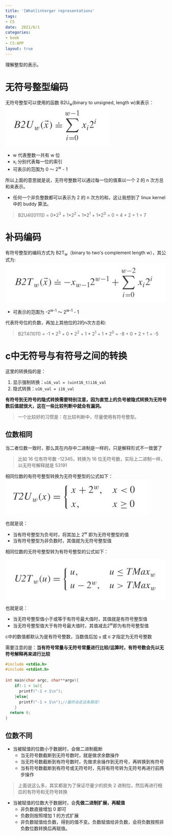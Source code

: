 ```yaml
---
title: '[What]interger representations'
tags: 
- CS
date:  2021/6/1
categories: 
- book
- CS:APP
layout: true
---
```


理解整型的表示。

<!--more-->

# 无符号整型编码
无符号整型可以使用的函数 B2U<sub>w</sub>(binary to unsigned, length w)来表示：
![](./pic/b2uw_equation.jpg)

- w 代表整数一共有 w 位
- x<sub>i</sub> 分别代表每一位的索引
- 可表示的范围为 0 ～ 2<sup>w</sup> - 1

所以上面的意思就是说，无符号整数可以通过每一位的值乘以一个 2 的 n 次方总和来表示。
- 任何一个非负整数都可以表示为 2 的 n 次方的和，这让我想到了 linux kernel 中的 buddy 算法。
> B2U4([0111]) = 0\*2<sup>3</sup> + 1\*2<sup>2</sup> + 1\*2<sup>1</sup> + 1\*2<sup>0</sup> = 0 + 4 + 2 + 1 = 7

# 补码编码
有符号整型的编码方式为 B2T<sub>w</sub>（binary to two's complement length w），其公式为:
![](./pic/b2tw_equation.jpg)

- 可表示的范围为 -2<sup>w-1</sup> ～ 2<sup>w-1</sup> - 1

代表符号位的负数，再加上其他位的2的n次方总和:
> B2T4(1011) = -1 * 2<sup>3</sup> + 0 * 2<sup>2</sup> + 1 * 2<sup>1</sup> + 1 * 2<sup>0</sup> = -8 + 0 + 2 + 1 = -5 

# c中无符号与有符号之间的转换
这里的转换指的是：
1. 显示强制转换：`u16_val = (uint16_t)i16_val`
2. 隐式转换：`u16_val = i16_val`

**有符号到无符号的隐式转换需要特别注意，因为直觉上的负号被隐式转换为无符号数后值就很大，这在一些比较判断中就会有漏洞。**
> 一个比较好的习惯是：在比较判断中，尽量使用有符号整型。

## 位数相同
当二者位数一致时，那么其在内存中二进制是一样的，只是解释形式不一致罢了
> 比如 16 位有符号数 -12345，转换为 16 位无符号数，实际上二进制一样，以无符号解释就是 53191

相同位数的有符号整型转换为无符号整型的公式如下：
![](./pic/t2uw_equation.jpg)

也就是说：
- 当有符号整型为负号时，将其加上 2<sup>w</sup> 即为无符号整型的值
- 当有符号整型为非负数时，其值就为无符号整型值

相同位数的无符号整型转为有符号整型的公式如下：

![](./pic/u2tw_equation.jpg)

也就是说：

- 当无符号整型值小于或等于有符号最大值时，其值就是有符号整型值
- 当无符号整型值大于有符号最大值时，其值减去2<sup>w</sup>即为有符号整型值

c中的数值都默认为是有符号整数，当数值后加 `u` 或 `U` 才指定为无符号整数

需要注意的是：**当有符号常量与无符号常量进行比较/运算时，有符号数会先以无符号解释再来进行比较**
``` c
#include <stdio.h>
#include <stdint.h>

int main(char argc, char**argv){
    if(-1 < 1u){
      printf("-1 < 1\n");
    }else{
      printf("-1 > 1\n");//最终会走这条路径!
    }
  return 0;
}
```
## 位数不同
- 当被赋值的位数小于数据时，会做二进制截断
  + 当无符号数截断到无符号数时，就是做求余数操作
  + 当无符号数截断到有符号数时，先做求余操作到无符号，再转换到有符号
  + 当有符号数截断到有符号或无符号时，先将有符号转为无符号再进行前两步操作
> 上面说这么多，其实都是为了保证尽量少的损失 2 进制位，然后再进行相应的有符号和无符号转换

- 当被赋值的位数大于数据时，会**先做二进制扩展，再赋值**
  + 非负数直接增加 0 即可
  + 负数则按照增加 1 的方式扩展
  + 非负数赋值给负数，得到的值不变。负数赋值给非负数，会将负数按照非负数位数转换后再赋值。